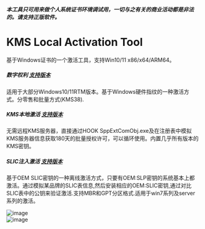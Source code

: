 ##### 本工具只可用来做个人系统证书环境调试用，一切与之有关的商业活动都是非法的。请支持正版软件。

# KMS Local Activation Tool  
基于Windows证书的一个激活工具，支持Win10/11 x86/x64/ARM64。  


##### 数字权利 [支持版本](README_HWID.md) 
适用于大部分Windows10/11RTM版本。基于Windows硬件指纹的一种激活方式。分零售和批量方式(KMS38). 

##### KMS本地激活 [支持版本](README_KMS.md)
无需远程KMS服务器，直接通过HOOK SppExtComObj.exe及在注册表中模拟KMS服务器信息获取180天的批量授权许可，可以循环使用。内置几乎所有版本的KMS密钥。

##### SLIC注入激活 [支持版本](README_OEMSLIP.md)
基于OEM SLIC密钥的一种离线激活方式，只要有OEM:SLP密钥的系统基本上都激活。通过模拟某品牌的SLIC表信息,然后安装相应的OEM:SLIC密钥,通过对比SLIC表中的公钥来验证激活.支持MBR和GPT分区格式.适用于win7系列及server系列的激活。

![image](https://github.com/laomms/KmsTool/blob/main/kms.JPG)     
![image](https://github.com/laomms/KmsTool/blob/main/kms2.png)   



















